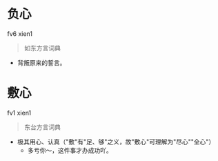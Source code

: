 # 负心
fv6 xien1
> 如东方言词典
- 背叛原来的誓言。

# 敷心
fv1 xien1
> 东台方言词典
- 极其用心、认真（"敷"有"足、够"之义，故"敷心"可理解为"尽心""全心"）
  - 多亏你～，这件事才办成功吖。
